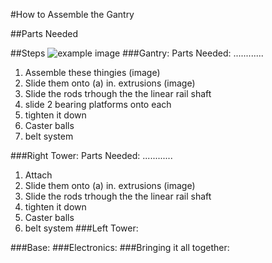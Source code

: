 #How to Assemble the Gantry

##Parts Needed


##Steps
![example image](https://www.google.com/hangouts/images/marquee.jpg)
###Gantry:
Parts Needed: ............

1. Assemble these thingies (image)
2. Slide them onto (a) in. extrusions (image)
3. Slide the rods trhough the the linear rail shaft
4. slide 2 bearing platforms onto each
5. tighten it down
6. Caster balls
7. belt system

###Right Tower:
Parts Needed: ............

1. Attach 
2. Slide them onto (a) in. extrusions (image)
3. Slide the rods trhough the the linear rail shaft
4. tighten it down
4. Caster balls
5. belt system
###Left Tower:

###Base:
###Electronics:
###Bringing it all together:
